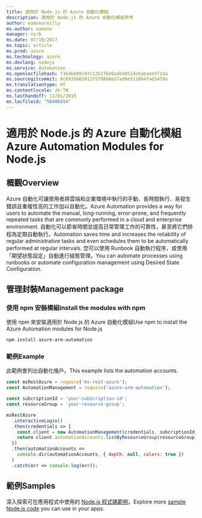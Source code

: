 ```yaml
---
title: 適用於 Node.js 的 Azure 自動化模組
description: 適用於 Node.js 的 Azure 自動化模組參考
author: eamonoreilly
ms.author: eamono
manager: nirb
ms.date: 07/18/2017
ms.topic: article
ms.prod: azure
ms.technology: azure
ms.devlang: nodejs
ms.service: Automation
ms.openlocfilehash: f364bb09c97c1262f640a4b48514c6abaee5f14a
ms.sourcegitcommit: 8c6935b6591175798b8e37ad0e511864fad3478e
ms.translationtype: HT
ms.contentlocale: zh-TW
ms.lasthandoff: 11/01/2018
ms.locfileid: "50406414"
---
```

# <a name="azure-automation-modules-for-nodejs"></a><span data-ttu-id="66eb8-103">適用於 Node.js 的 Azure 自動化模組</span><span class="sxs-lookup"><span data-stu-id="66eb8-103">Azure Automation Modules for Node.js</span></span>

## <a name="overview"></a><span data-ttu-id="66eb8-104">概觀</span><span class="sxs-lookup"><span data-stu-id="66eb8-104">Overview</span></span>

<span data-ttu-id="66eb8-105">Azure 自動化可讓使用者將雲端和企業環境中執行的手動、長時間執行、易發生錯誤且重複性高的工作加以自動化。</span><span class="sxs-lookup"><span data-stu-id="66eb8-105">Azure Automation provides a way for users to automate the manual, long-running, error-prone, and frequently repeated tasks that are commonly performed in a cloud and enterprise environment.</span></span> <span data-ttu-id="66eb8-106">自動化可以節省時間並提高日常管理工作的可靠性，甚至將它們排程為定期自動執行。</span><span class="sxs-lookup"><span data-stu-id="66eb8-106">Automation saves time and increases the reliability of regular administrative tasks and even schedules them to be automatically performed at regular intervals.</span></span> <span data-ttu-id="66eb8-107">您可以使用 Runbook 自動執行程序，或使用「期望狀態設定」自動進行組態管理。</span><span class="sxs-lookup"><span data-stu-id="66eb8-107">You can automate processes using runbooks or automate configuration management using Desired State Configuration.</span></span>

## <a name="management-package"></a><span data-ttu-id="66eb8-108">管理封裝</span><span class="sxs-lookup"><span data-stu-id="66eb8-108">Management package</span></span>

### <a name="install-the-modules-with-npm"></a><span data-ttu-id="66eb8-109">使用 npm 安裝模組</span><span class="sxs-lookup"><span data-stu-id="66eb8-109">Install the modules with npm</span></span>

<span data-ttu-id="66eb8-110">使用 npm 來安裝適用於 Node.js 的 Azure 自動化模組</span><span class="sxs-lookup"><span data-stu-id="66eb8-110">Use npm to install the Azure Automation modules for Node.js</span></span>

```bash
npm install azure-arm-automation
```

### <a name="example"></a><span data-ttu-id="66eb8-111">範例</span><span class="sxs-lookup"><span data-stu-id="66eb8-111">Example</span></span>

<span data-ttu-id="66eb8-112">此範例會列出自動化帳戶。</span><span class="sxs-lookup"><span data-stu-id="66eb8-112">This example lists the automation accounts.</span></span>

```javascript
const msRestAzure = require('ms-rest-azure');
const AutomationManagement = require('azure-arm-automation');

const subcriptionId = 'your-subscription-id';
const resourceGroup = 'your-resource-group';

msRestAzure
  .interactiveLogin()
  .then(credentials => {
    const client = new AutomationManagement(credentials, subcriptionId);
    return client.automationAccounts.listByResourceGroup(resourceGroup);
  })
  .then(automationAccounts =>
    console.dir(automationAccounts, { depth: null, colors: true })
  )
  .catch(err => console.log(err));
```

## <a name="samples"></a><span data-ttu-id="66eb8-113">範例</span><span class="sxs-lookup"><span data-stu-id="66eb8-113">Samples</span></span>

<span data-ttu-id="66eb8-114">深入探索可在應用程式中使用的 [Node.js 程式碼範例](https://azure.microsoft.com/resources/samples/?platform=nodejs)。</span><span class="sxs-lookup"><span data-stu-id="66eb8-114">Explore more [sample Node.js code](https://azure.microsoft.com/resources/samples/?platform=nodejs) you can use in your apps.</span></span>
